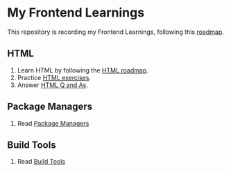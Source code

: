 # My Frontend Learnings

This repository is recording my Frontend Learnings, following this [roadmap](https://roadmap.sh/frontend).

## HTML

1. Learn HTML by following the [HTML roadmap](/html/html-roadmap.md).
2. Practice [HTML exercises](/html/html-exercises.md).
3. Answer [HTML Q and As](/html/html-Q%26As.md).

## Package Managers

1. Read [Package Managers](/package-managers/package-managers.md)

## Build Tools

1. Read [Build Tools](/build-tools/build-tools.md)
